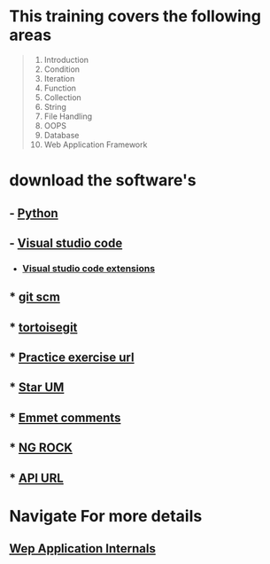 # This training covers the following areas


> 1. Introduction
> 2. Condition
> 3. Iteration
> 4. Function
> 5. Collection
> 6. String
> 7. File Handling
> 8. OOPS
> 9. Database
> 10. Web Application Framework


# download the software's

## - [Python](https://www.python.org/downloads/release/python-383/)

## - [Visual studio code](https://code.visualstudio.com/download)

- ### [Visual studio code extensions](https://github.com/loyolastalin/CLI_Linux/blob/master/vscode_extentions.md)


## * [git scm](https://git-scm.com/)
  ## * [tortoisegit](https://tortoisegit.org/download/)

## * [Practice exercise url](https://www.w3resource.com/python-exercises/python-basic-exercise-6.php)

## * [Star UM](http://staruml.io/download)

## * [Emmet comments](https://docs.emmet.io/cheat-sheet/)

## * [NG ROCK](https://ngrok.com/download)
## * [API URL](https://reqres.in/)

# Navigate For more details
## [Wep Application Internals](WebApplication.md)

